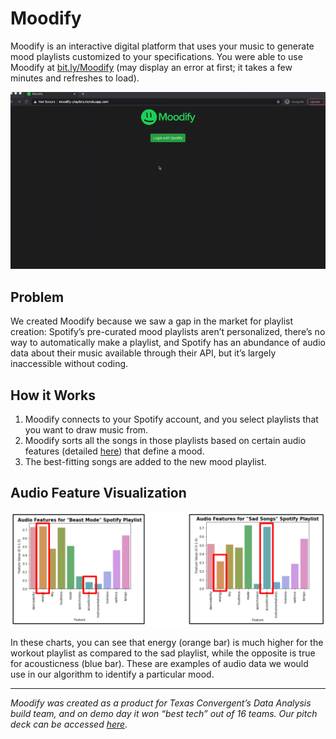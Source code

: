 # Moodify

Moodify is an interactive digital platform that uses your music to generate mood playlists customized to your specifications. You were able to use Moodify at [bit.ly/Moodify](https://bit.ly/Moodify) (may display an error at first; it takes a few minutes and refreshes to load).

![Demo](moodify-demo.gif)

## Problem
We created Moodify because we saw a gap in the market for playlist creation: Spotify’s pre-curated mood playlists aren’t personalized, there’s no way to automatically make a playlist, and Spotify has an abundance of audio data about their music available through their API, but it’s largely inaccessible without coding. 

## How it Works
1. Moodify connects to your Spotify account, and you select playlists that you want to draw music from. 
2. Moodify sorts all the songs in those playlists based on certain audio features (detailed [here](https://developer.spotify.com/documentation/web-api/reference/tracks/get-audio-features/)) that define a mood. 
3. The best-fitting songs are added to the new mood playlist.

## Audio Feature Visualization
![visualization](https://github.com/ryanbbrown/moodify/blob/master/visualization.png?raw=true)

In these charts, you can see that energy (orange bar) is much higher for the workout playlist as compared to the sad playlist, while the opposite is true for acousticness (blue bar). These are examples of audio data we would use in our algorithm to identify a particular mood.

---

*Moodify was created as a product for Texas Convergent’s Data Analysis build team, and on demo day it won “best tech” out of 16 teams. Our pitch deck can be accessed [here](https://docs.google.com/presentation/d/1Pgp-dAD6iWmNNCP29KKCCfbY7YP035VXur6w7aOtTfY/edit?usp=sharing).*
